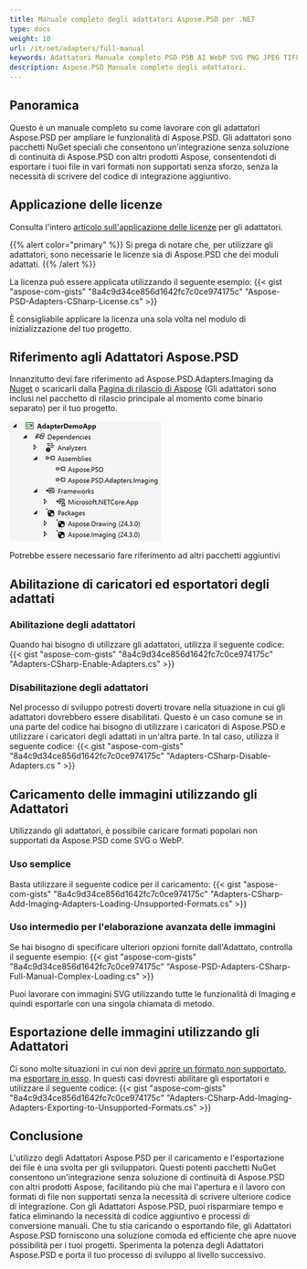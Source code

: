 ```yaml
---
title: Manuale completo degli adattatori Aspose.PSD per .NET
type: docs
weight: 10
url: /it/net/adapters/full-manual
keywords: Adattatori Manuale completo PSD PSB AI WebP SVG PNG JPEG TIFF GIF BMP guida rapida
description: Aspose.PSD Manuale completo degli adattatori.
---
```


## Panoramica

Questo è un manuale completo su come lavorare con gli adattatori Aspose.PSD per ampliare le funzionalità di Aspose.PSD. Gli adattatori sono pacchetti NuGet speciali che consentono un'integrazione senza soluzione di continuità di Aspose.PSD con altri prodotti Aspose, consentendoti di esportare i tuoi file in vari formati non supportati senza sforzo, senza la necessità di scrivere del codice di integrazione aggiuntivo.

## Applicazione delle licenze

Consulta l'intero [articolo sull'applicazione delle licenze](/it/psd/net/adapters/license) per gli adattatori.

{{% alert color="primary" %}}
Si prega di notare che, per utilizzare gli adattatori, sono necessarie le licenze sia di Aspose.PSD che dei moduli adattati.
{{% /alert %}}

La licenza può essere applicata utilizzando il seguente esempio:
{{< gist "aspose-com-gists" "8a4c9d34ce856d1642fc7c0ce974175c" "Aspose-PSD-Adapters-CSharp-License.cs" >}}

È consigliabile applicare la licenza una sola volta nel modulo di inizializzazione del tuo progetto.

## Riferimento agli Adattatori Aspose.PSD

Innanzitutto devi fare riferimento ad Aspose.PSD.Adapters.Imaging da [Nuget](https://www.nuget.org/aspose.psd.adapters.imaging) o scaricarli dalla [Pagina di rilascio di Aspose](https://releases.aspose.com/psd/net/) (Gli adattatori sono inclusi nel pacchetto di rilascio principale al momento come binario separato) per il tuo progetto.

![Riferimenti necessari](references.png)

Potrebbe essere necessario fare riferimento ad altri pacchetti aggiuntivi

## Abilitazione di caricatori ed esportatori degli adattati

### Abilitazione degli adattatori
Quando hai bisogno di utilizzare gli adattatori, utilizza il seguente codice:
{{< gist "aspose-com-gists" "8a4c9d34ce856d1642fc7c0ce974175c" "Adapters-CSharp-Enable-Adapters.cs" >}}

### Disabilitazione degli adattatori
Nel processo di sviluppo potresti doverti trovare nella situazione in cui gli adattatori dovrebbero essere disabilitati. Questo è un caso comune se in una parte del codice hai bisogno di utilizzare i caricatori di Aspose.PSD e utilizzare i caricatori degli adattati in un'altra parte. In tal caso, utilizza il seguente codice:
{{< gist "aspose-com-gists" "8a4c9d34ce856d1642fc7c0ce974175c" "Adapters-CSharp-Disable-Adapters.cs " >}}

## Caricamento delle immagini utilizzando gli Adattatori

Utilizzando gli adattatori, è possibile caricare formati popolari non supportati da Aspose.PSD come SVG o WebP.

### Uso semplice
Basta utilizzare il seguente codice per il caricamento:
{{< gist "aspose-com-gists" "8a4c9d34ce856d1642fc7c0ce974175c" "Adapters-CSharp-Add-Imaging-Adapters-Loading-Unsupported-Formats.cs" >}}

### Uso intermedio per l'elaborazione avanzata delle immagini
Se hai bisogno di specificare ulteriori opzioni fornite dall'Adattato, controlla il seguente esempio:
{{< gist "aspose-com-gists" "8a4c9d34ce856d1642fc7c0ce974175c" "Aspose-PSD-Adapters-CSharp-Full-Manual-Complex-Loading.cs" >}}

Puoi lavorare con immagini SVG utilizzando tutte le funzionalità di Imaging e quindi esportarle con una singola chiamata di metodo.

## Esportazione delle immagini utilizzando gli Adattatori

Ci sono molte situazioni in cui non devi [aprire un formato non supportato](/it/net/adapters/load-unsupported-formats), ma [esportare in esso](/it/net/adapters/export-to-unsupported-formats). In questi casi dovresti abilitare gli esportatori e utilizzare il seguente codice:
{{< gist "aspose-com-gists" "8a4c9d34ce856d1642fc7c0ce974175c" "Adapters-CSharp-Add-Imaging-Adapters-Exporting-to-Unsupported-Formats.cs" >}}

## Conclusione

L'utilizzo degli Adattatori Aspose.PSD per il caricamento e l'esportazione dei file è una svolta per gli sviluppatori. Questi potenti pacchetti NuGet consentono un'integrazione senza soluzione di continuità di Aspose.PSD con altri prodotti Aspose, facilitando più che mai l'apertura e il lavoro con formati di file non supportati senza la necessità di scrivere ulteriore codice di integrazione. Con gli Adattatori Aspose.PSD, puoi risparmiare tempo e fatica eliminando la necessità di codice aggiuntivo e processi di conversione manuali. Che tu stia caricando o esportando file, gli Adattatori Aspose.PSD forniscono una soluzione comoda ed efficiente che apre nuove possibilità per i tuoi progetti. Sperimenta la potenza degli Adattatori Aspose.PSD e porta il tuo processo di sviluppo al livello successivo.
